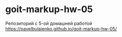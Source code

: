 # goit-markup-hw-05
Репозиторий с 5-ой домашней работой
https://pavelbulaienko.github.io/goit-markup-hw-05/
